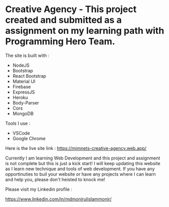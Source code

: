 # Creative Agency - This project created and submitted as a assignment on my learning path with Programming Hero Team.

The site is built with :

* NodeJS
* Bootstrap
* React Bootstrap
* Material UI
* Firebase
* ExpressJS
* Heroku
* Body-Parser
* Cors
* MongoDB

Tools I use :
* VSCode
* Google Chrome

Here is the live site link : https://mimnets-creative-agency.web.app/

Currently I am learning Web Development and this project and assignment is not complete but this is just a kick start!
I will keep updating this website as I learn new technique and tools of web development. 
If you have any opportinuties to buil your website or have any projects where I can learn and help you, please don't heisted to knock me!

Please visit my Linkedin profile :

https://www.linkedin.com/in/mdmonirulislammonir/

